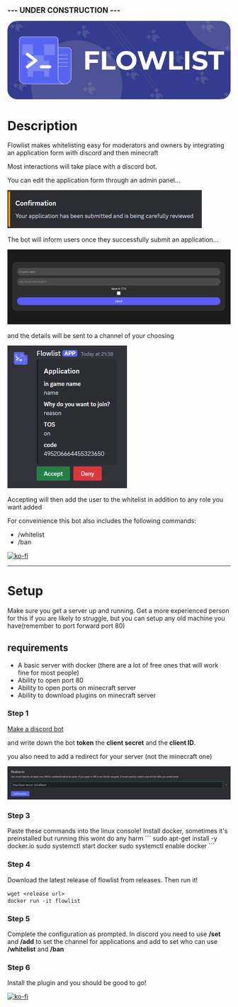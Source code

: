 <h1 style="font-size: larger;">--- UNDER CONSTRUCTION ---</h1>

![header](https://github.com/raderth/flowlist/blob/main/images/header.png?raw=true)

<h1>Description</h1>
<p>Flowlist makes whitelisting easy for moderators and owners by integrating an application form with discord and then minecraft</p>
<p>Most interactions will take place with a discord bot.</p>
<p>You can edit the application form through an admin panel...</p>

![confirm](https://github.com/raderth/flowlist/blob/main/images/confirmation.png?raw=true)

<p>The bot will inform users once they successfully submit an application...</p>

![form](https://github.com/raderth/flowlist/blob/main/images/form.png?raw=true)

<p>and the details will be sent to a channel of your choosing</p>

![application](https://github.com/raderth/flowlist/blob/main/images/application.png?raw=true)

<p>Accepting will then add the user to the whitelist in addition to any role you want added</p>
<p>For conveinience this bot also includes the following commands:</p>
<ul>
<li>/whitelist</li>
<li>/ban</li>
</ul>

[![ko-fi](https://ko-fi.com/img/githubbutton_sm.svg)](https://ko-fi.com/P5P7YI0NT)

<hr>
<h1>Setup</h1>
<p>Make sure you get a server up and running. Get a more experienced person for this if you are likely to struggle, but you can setup any old machine you have(remember to port forward port 80)</p>
<h2>requirements</h2>
<ul>
<li>A basic server with docker (there are a lot of free ones that will work fine for most people)</li>
<li>Ability to open port 80</li>
<li>Ability to open ports on minecraft server</li>
<li>Ability to download plugins on minecraft server</li>
</ul>
<h3>Step 1</h3>
<a href="https://discordpy.readthedocs.io/en/stable/discord.html">Make a discord bot</a><p>and write down the bot <b>token</b> the <b>client secret</b> and the <b>client ID</b>.</p>
<p>you also need to add a redirect for your server (not the minecraft one)</p>

![redirects](https://github.com/raderth/flowlist/blob/main/images/redirects.png?raw=true)

<h3>Step 3</h3>
Paste these commands into the linux console!
Install docker, sometimes it's preinstalled but running this wont do any harm
```
sudo apt-get install -y docker.io
sudo systemctl start docker
sudo systemctl enable docker
```
<h3>Step 4</h3>
Download the latest release of flowlist from releases. Then run it!

```
wget <release url>
docker run -it flowlist
```

<h3>Step 5</h3>
Complete the configuration as prompted. In discord you need to use <b>/set</b> and <b>/add</b> to set the channel for applications and add to set who can use <b>/whitelist</b> and <b>/ban</b>

<h3>Step 6</h3>
Install the plugin and you should be good to go!

[![ko-fi](https://ko-fi.com/img/githubbutton_sm.svg)](https://ko-fi.com/P5P7YI0NT)
